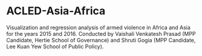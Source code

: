# ACLED-Asia-Africa
Visualization and regression analysis of armed violence in Africa and Asia for the years 2015 and 2016. Conducted by Vaishali Venkatesh Prasad (MPP Candidate, Hertie School of Governance) and Shruti Gogia (MPP Candidate, Lee Kuan Yew School of Public Policy).


